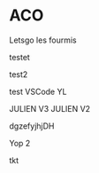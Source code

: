 # ACO
Letsgo les fourmis

testet 

test2

test VSCode YL

JULIEN V3
JULIEN V2

dgzefyjhjDH

Yop 2

tkt